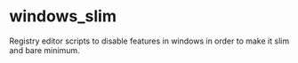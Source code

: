 windows_slim
============

Registry editor scripts to disable features in windows in order to make it slim and bare minimum. 
